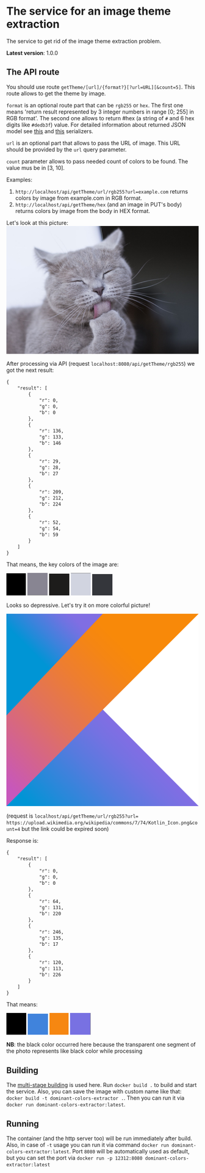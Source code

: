 # The service for an image theme extraction

The service to get rid of the image theme extraction problem.

**Latest version**: 1.0.0

## The API route

You should use route `getTheme/[url]/{format?}[?url=URL][&count=5]`. This route allows to get the theme by image. 

`format` is an optional route part that can be `rgb255` or `hex`. The first one means 'return
result represented by 3 integer numbers in range [0; 255] in RGB format'. The second one allows to return #hex (a 
string of `#` and 6 hex digits like `#dedb3f`) value.
For detailed information about returned JSON model see 
[this](src/main/kotlin/me/vldf/colors/serializers/Rgb255ColorSerializer.kt) and 
[this](src/main/kotlin/me/vldf/colors/serializers/RgbHexColorSerializer.kt) serializers.

`url` is an optional part that allows to pass the URL of image. This URL should be provided by the `url` query 
parameter.

`count` parameter allows to pass needed count of colors to be found. The value mus be in [3, 10].

Examples:
1. `http://localhost/api/getTheme/url/rgb255?url=example.com` returns colors by image from example.com in RGB format.
2. `http://localhost/api/getTheme/hex` (and an image in PUT's body) returns colors by image from the body in HEX format.

Let's look at this picture:
![img.png](img/example1.png)

After processing via API (request `localhost:8080/api/getTheme/rgb255`) we got the next result:
```json5
{
    "result": [
        {
            "r": 0,
            "g": 0,
            "b": 0
        },
        {
            "r": 136,
            "g": 133,
            "b": 146
        },
        {
            "r": 29,
            "g": 28,
            "b": 27
        },
        {
            "r": 209,
            "g": 212,
            "b": 224
        },
        {
            "r": 52,
            "g": 54,
            "b": 59
        }
    ]
}
```
That means, the key colors of the image are:

![example1_1.png](img/example1_1.png) ![example1_2.png](img/example1_2.png) ![example1_3.png](img/example1_3.png) 
![example1_4.png](img/example1_4.png) ![example1_5.png](img/example1_5.png)

Looks so depressive. Let's try it on more colorful picture!

![img.png](img/example2.png)

(request is `localhost/api/getTheme/url/rgb255?url=
https://upload.wikimedia.org/wikipedia/commons/7/74/Kotlin_Icon.png&count=4` but the link could be expired soon)

Response is:
```json5
{
    "result": [
        {
            "r": 0,
            "g": 0,
            "b": 0
        },
        {
            "r": 64,
            "g": 131,
            "b": 220
        },
        {
            "r": 246,
            "g": 135,
            "b": 17
        },
        {
            "r": 120,
            "g": 113,
            "b": 226
        }
    ]
}
```

That means:

![example2_1.png](img/example2_1.png) ![example2_2.png](img/example2_2.png) ![example2_3.png](img/example2_3.png) 
![example2_4.png](img/example2_4.png)

**NB**: the black color occurred here because the transparent one segment of the photo represents like black color while 
processing

## Building
The [multi-stage building](https://docs.docker.com/build/building/multi-stage/) is used here. Run 
`docker build .` to build and start the service. Also, you can save the image with custom name like that: 
`docker build -t dominant-colors-extractor .`. Then you can run it via `docker run dominant-colors-extractor:latest`.

## Running
The container (and the http server too) will be run immediately after build. Also, in case of `-t` usage you can run it
via command `docker run dominant-colors-extractor:latest`. Port `8080` will be automatically used as default, but you 
can set the port via `docker run -p 12312:8080 dominant-colors-extractor:latest`
